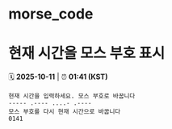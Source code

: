 # morse_code
# 현재 시간을 모스 부호 표시
<!-- MORSE_TIME_START -->
🗓️ **2025-10-11** | ⏰ **01:41 (KST)**

```
현재 시간을 입력하세요. 모스 부호로 바꿉니다
----- .---- ....- .----
모스 부호를 다시 현재 시간으로 바꿉니다
0141
```
<!-- MORSE_TIME_END -->
